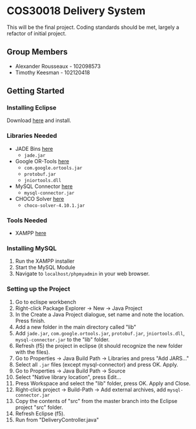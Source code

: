 # COS30018 Delivery System
This will be the final project. Coding standards should be met, largely a refactor of initial project.

## Group Members
* Alexander Rousseaux - 102098573
* Timothy Keesman - 102120418

## Getting Started
### Installing Eclipse
Download [here](https://www.eclipse.org/downloads/) and install.

### Libraries Needed
* JADE Bins [here](https://jade.tilab.com/download/jade/license/jade-download/?x=69&y=9)
    * `jade.jar`
* Google OR-Tools [here](https://developers.google.com/optimization/install/java/windows)
    * `com.google.ortools.jar`
    * `protobuf.jar`
    * `jniortools.dll`
* MySQL Connector [here](https://www.javatpoint.com/example-to-connect-to-the-mysql-database)
    * `mysql-connector.jar`
* CHOCO Solver [here](https://github.com/chocoteam/choco-solver/releases/tag/4.10.1)
    * `choco-solver-4.10.1.jar`

### Tools Needed
* XAMPP [here](https://www.apachefriends.org/index.html)

### Installing MySQL
1. Run the XAMPP installer
2. Start the MySQL Module
3. Navigate to `localhost/phpmyadmin` in your web browser.

### Setting up the Project
1. Go to eclispe workbench
2. Right-click Package Explorer -> New -> Java Project
3. In the Create a Java Project dialogue, set name and note the location. Press finish.
4. Add a new folder in the main directory called "lib"
5. Add `jade.jar`, `com.google.ortools.jar`, `protobuf.jar`, `jniortools.dll`, `mysql-connector.jar` to the "lib" folder.
6. Refresh (f5) the project in eclipse (it should recognize the new folder with the files).
7. Go to Properties -> Java Build Path -> Libraries and press "Add JARS..."
8. Select all `.jar` files (except mysql-connector) and press OK. Apply.
9. Go to Properties -> Java Build Path -> Source
10. Select "Native library location", press Edit...
11. Press Workspace and select the "lib" folder, press OK. Apply and Close.
12. Right-click project -> Build-Path -> Add external archives, add `mysql-connector.jar`
13. Copy the contents of "src" from the master branch into the Eclipse project "src" folder.
14. Refresh Eclipse (f5).
15. Run from "DeliveryController.java"
